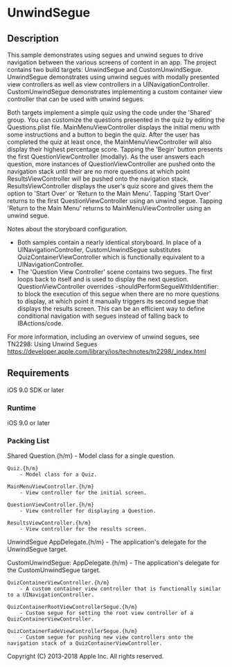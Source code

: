 # UnwindSegue

## Description

This sample demonstrates using segues and unwind segues to drive navigation between the various screens of content in an app.  The project contains two build targets: UnwindSegue and CustomUnwindSegue.  UnwindSegue demonstrates using unwind segues with modally presented view controllers as well as view controllers in a UINavigationController.  CustomUnwindSegue demonstrates implementing a custom container view controller that can be used with unwind segues.

Both targets implement a simple quiz using the code under the 'Shared' group.  You can customize the questions presented in the quiz by editing the Questions.plist file.  MainMenuViewController displays the initial menu with some instructions and a button to begin the quiz.  After the user has completed the quiz at least once, the MainMenuViewController will also display their highest percentage score.  Tapping the 'Begin' button presents the first QuestionViewController (modally).  As the user answers each question, more instances of QuestionViewController are pushed onto the navigation stack until their are no more questions at which point ResultsViewController will be pushed onto the navigation stack.  ResultsViewController displays the user's quiz score and gives them the option to 'Start Over' or 'Return to the Main Menu'.  Tapping 'Start Over' returns to the first QuestionViewController using an unwind segue.  Tapping 'Return to the Main Menu' returns to MainMenuViewController using an unwind segue.

Notes about the storyboard configuration.
* Both samples contain a nearly identical storyboard.  In place of a UINavigationController, CustomUnwindSegue substitutes QuizContainerViewController which is functionally equivalent to a UINavigationController.
* The 'Question View Controller' scene contains two segues.  The first loops back to itself and is used to display the next question.  QuestionViewController overrides -shouldPerformSegueWithIdentifier: to block the execution of this segue when there are no more questions to display, at which point it manually triggers its second segue that displays the results screen.  This can be an efficient way to define conditional navigation with segues instead of falling back to IBActions/code.

For more information, including an overview of unwind segues, see
TN2298: Using Unwind Segues <https://developer.apple.com/library/ios/technotes/tn2298/_index.html>

## Requirements

iOS 9.0 SDK or later
 
### Runtime

iOS 9.0 or later

### Packing List

Shared
    Question.{h/m} 
        - Model class for a single question.
    
    Quiz.{h/m}
        - Model class for a Quiz.
    
    MainMenuViewController.{h/m} 
        - View controller for the initial screen.
    
    QuestionViewController.{h/m} 
        - View controller for displaying a Question.
    
    ResultsViewController.{h/m}
        - View controller for the results screen.
        
UnwindSegue
    AppDelegate.{h/m} 
        - The application's delegate for the UnwindSegue target.
        
CustomUnwindSegue:
    AppDelegate.{h/m} 
        - The application's delegate for the CustomUnwindSegue target.
        
    QuizContainerViewController.{h/m} 
        - A custom container view controller that is functionally similar to a UINavigationController.
        
    QuizContainerRootViewControllerSegue.{h/m} 
        - Custom segue for setting the root view controller of a QuizContainerViewController.
        
    QuizContainerFadeViewControllerSegue.{h/m} 
        - Custom segue for pushing new view controllers onto the navigation stack of a QuizContainerViewController.

Copyright (C) 2013-2018 Apple Inc. All rights reserved.
